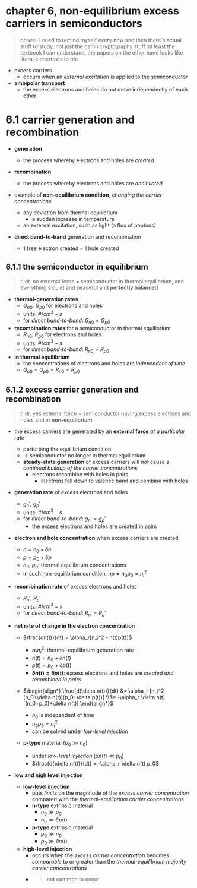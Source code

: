 # chapter 6, non-equilibrium excess carriers in semiconductors

> oh well I need to remind myself every now and then there's actual stuff to study, not just the damn cryptography stuff. 
> at least the textbook I can understand, the papers on the other hand looks like literal ciphertexts to me

- excess carriers
  - occurs when an *external excitation* is applied to the semiconductor
- **ambipolar transport**
  - the excess electrons and holes do not move independently of each other

# 6.1 carrier generation and recombination

- **generation**
  - the process whereby electrons and holes are *created*
- **recombination**
  - the process whereby electrons and holes are *annihilated*

- example of **non-equilibrium condition**, *changing the carrier concentrations*
  - any deviation from thermal equilibrium
    - a sudden increase in temperature
  - an external excitation, such as light (a flux of photons)
- **direct band-to-band** generation and recombination
  - 1 free electron created = 1 hole created

## 6.1.1 the semiconductor in equilibrium

> tl;dr. 
> no external force = semiconductor in thermal equilibrium, and everything's quiet and peaceful and **perfectly balanced**

- **thermal-generation rates**
  - $G_{n0}$, $G_{p0}$ for electrons and holes
  - units: $\#/cm^3-s$
  - for *direct band-to-band*: $G_{n0}=G_{p0}$
- **recombination rates** for a semiconductor in thermal equilibrium
  - $R_{n0}$, $R_{p0}$ for electrons and holes
  - units: $\#/cm^3-s$
  - for *direct band-to-band*: $R_{n0}=R_{p0}$
- **in thermal equilibrium**
  - the concentrations of electrons and holes are *independent of time*
  - $G_{n0}=G_{p0}=R_{n0}=R_{p0}$
  
## 6.1.2 excess carrier generation and recombination

> tl;dr. 
> yes external force = semiconductor having excess electrons and holes and in **non-equilibrium**

- the excess carriers are generated by an **external force** *at a particular rate*
    - perturbing the equilibrium condition
    - → semiconductor no longer in thermal equilibrium
    - **steady-state generation** of excess carriers will *not* cause a *continual buildup of the carrier concentrations*
      - electrons recombine with holes in pairs
        - electrons fall down to valence band and combine with holes 
- **generation rate** of *excess* electrons and holes
  - $g_n'$, $g_p'$
  - units: $\#/cm^3-s$
  - for *direct band-to-band*: $g_n'=g_p'$
    - the excess electrons and holes are created in pairs
- **electron and hole concentration** when excess carriers are created
  - $n=n_0+\delta n$
  - $p=p_0+\delta p$
  - $n_0$, $p_0$: thermal equilibrium concentrations
  - in such non-equilibrium condition: $np\ne n_0 p_0=n_i^2$
- **recombination rate** of *excess* electrons and holes
  - $R_n'$, $R_p'$
  - units: $\#/cm^3-s$
  - for *direct band-to-band*: $R_n' = R_p'$

- **net rate of change in the electron concentration**
  - $\frac{dn(t)}{dt} = \alpha_r[n_i^2 - n(t)p(t)]$
    - $\alpha_r n_i^2$: thermal-equilibrium generation rate
    - $n(t) = n_0 + \delta n(t)$
    - $p(t) = p_0 + \delta p(t)$
    - **$\delta n(t) = \delta p(t)$**: excess electrons and holes are *created and recombined in pairs*
  - $\begin{align*} \frac{d(\delta n(t))}{dt} &= \alpha_r [n_i^2 -(n_0+\delta n(t))(p_0+\delta p(t))] \\&= -\alpha_r \delta n(t)[(n_0+p_0)+\delta n(t)] \end{align*}$
    - $n_0$ is independent of time
    - $n_0p_0=n_i^2$
    - can be solved under *low-level injection*

  - **p-type** material ($p_0\gg n_0$)
    - under *low-level injection* ($\delta n(t) \ll p_0$)
    - $\frac{d(\delta n(t))}{dt} = -\alpha_r \delta n(t) p_0$


- **low and high level injection**
  - **low-level injection**
    - puts *limits* on the magnitude of the *excess carrier concentration* compared with the *thermal-equilibrium carrier concentrations*
    - **n-type** extrinsic material
      - $n_0 \gg p_0$
      - $n_0 \gg \delta p(t)$
    - **p-type** extrinsic material
      - $p_0 \gg n_0$
      - $p_0 \gg \delta n(t)$
  - **high-level injection**
    - occurs when the *excess carrier concentration* becomes *comparable* to or greater than the *thermal-equilibrium majority carrier concentrations*
    - > not common to occur